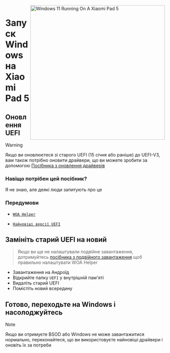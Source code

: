 <img align="right" src="https://raw.githubusercontent.com/erdilS/Port-Windows-11-Xiaomi-Pad-5/main/nabu.png" width="425" alt="Windows 11 Running On A Xiaomi Pad 5">

# Запуск Windows на Xiaomi Pad 5

## Оновлення UEFI
> [!Warning]
> Якщо ви оновлюєтеся зі старого UEFI (15 січня або раніше) до UEFI-V3, вам також потрібно оновити драйвери, що ви можете зробити за допомогою [Посібника з оновлення драйверів](update-uk.md)
###  Навіщо потрібен цей посібник?

Я не знаю, але деякі люди запитують про це 

### Передумови
- [```WOA Helper```](https://github.com/erdilS/Port-Windows-11-Xiaomi-Pad-5/releases/download/dualboot/woahelper.apk)
  
- [```Найновіші версії UEFI```](https://github.com/erdilS/Port-Windows-11-Xiaomi-Pad-5/releases/download/UEFI/uefi-v3.img)

## Замініть старий UEFI на новий
> Якщо ви ще не налаштували подвійне завантаження, дотримуйтесь [посібника з подвійного завантаження](/guide/Ukrainian/dualboot-uk.md) щоб правильно налаштувати WOA Helper 
- Завантаження на Андроїд
- Відкрийте папку `UEFI` у внутрішній пам'яті
- Видаліть старий UEFI 
- Помістіть новий всередину

## Готово, переходьте на Windows і насолоджуйтесь 

> [!NOTE]
>  Якщо ви отримуєте BSOD або Windows не може завантажитися нормально, переконайтеся, що ви використовуєте найновіші драйвери і оновіть їх за потреби










